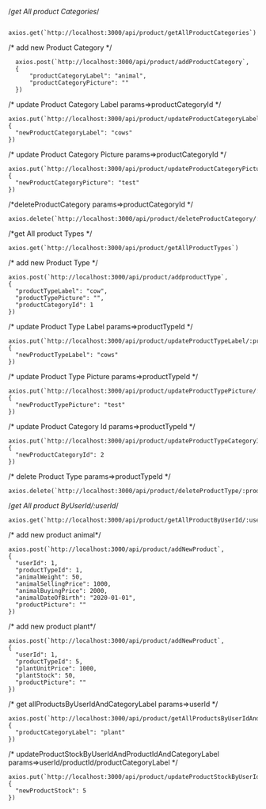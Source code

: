   /*get All product Categories*/

      axios.get(`http://localhost:3000/api/product/getAllProductCategories`)

  /* add new Product Category  */

      axios.post(`http://localhost:3000/api/product/addProductCategory`,
      {
          "productCategoryLabel": "animal",
          "productCategoryPicture": ""
      })

  /* update Product Category Label params=>productCategoryId  */

    axios.put(`http://localhost:3000/api/product/updateProductCategoryLabel/:productCategoryId`,
    {
      "newProductCategoryLabel": "cows"
    })

  /* update Product Category Picture params=>productCategoryId  */

    axios.put(`http://localhost:3000/api/product/updateProductCategoryPicture/:productCategoryId`,
    {
      "newProductCategoryPicture": "test"
    })
    
  /*deleteProductCategory params=>productCategoryId */
  
    axios.delete(`http://localhost:3000/api/product/deleteProductCategory/:productCategoryId`)






/*get All product Types  */

    axios.get(`http://localhost:3000/api/product/getAllProductTypes`)

/* add new Product Type  */

    axios.post(`http://localhost:3000/api/product/addproductType`,
    {
      "productTypeLabel": "cow",
      "productTypePicture": "",
      "productCategoryId": 1
    })

/* update Product Type Label params=>productTypeId */

    axios.put(`http://localhost:3000/api/product/updateProductTypeLabel/:productTypeId`,
    {
      "newProductTypeLabel": "cows"
    })

/* update Product Type Picture params=>productTypeId */

    axios.put(`http://localhost:3000/api/product/updateProductTypePicture/:productTypeId`,
    {
      "newProductTypePicture": "test"
    })

  /* update Product Category Id params=>productTypeId */

    axios.put(`http://localhost:3000/api/product/updateProductTypeCategoryID/:productTypeId`,
    {
      "newProductCategoryId": 2
    })
    
  /* delete Product Type params=>productTypeId */
  
    axios.delete(`http://localhost:3000/api/product/deleteProductType/:productTypeId`)




/*get All product ByUserId/:userId*/

    axios.get(`http://localhost:3000/api/product/getAllProductByUserId/:userId`)

/* add new product animal*/

    axios.post(`http://localhost:3000/api/product/addNewProduct`,
    {
      "userId": 1,
      "productTypeId": 1,
      "animalWeight": 50,
      "animalSellingPrice": 1000,
      "animalBuyingPrice": 2000,
      "animalDateOfBirth": "2020-01-01",
      "productPicture": ""
    })

/* add new product plant*/

    axios.post(`http://localhost:3000/api/product/addNewProduct`,
    {
      "userId": 1,
      "productTypeId": 5,
      "plantUnitPrice": 1000,
      "plantStock": 50,
      "productPicture": ""
    })

/* get allProductsByUserIdAndCategoryLabel params=>userId  */

    axios.post(`http://localhost:3000/api/product/getAllProductsByUserIdAndCategoryLabel/:userId`,
    {
      "productCategoryLabel": "plant"
    })

/* updateProductStockByUserIdAndProductIdAndCategoryLabel params=>userId/productId/productCategoryLabel */

    axios.put(`http://localhost:3000/api/product/updateProductStockByUserIdAndProductIdAndCategoryLabel/:userId/:productId/:productCategoryLabel`,
    {
      "newProductStock": 5
    })
